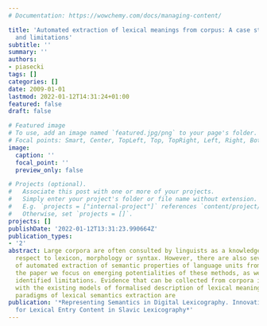 ```yaml
---
# Documentation: https://wowchemy.com/docs/managing-content/

title: 'Automated extraction of lexical meanings from corpus: A case study of potentialities
  and limitations'
subtitle: ''
summary: ''
authors:
- piasecki
tags: []
categories: []
date: 2009-01-01
lastmod: 2022-01-12T14:31:24+01:00
featured: false
draft: false

# Featured image
# To use, add an image named `featured.jpg/png` to your page's folder.
# Focal points: Smart, Center, TopLeft, Top, TopRight, Left, Right, BottomLeft, Bottom, BottomRight.
image:
  caption: ''
  focal_point: ''
  preview_only: false

# Projects (optional).
#   Associate this post with one or more of your projects.
#   Simply enter your project's folder or file name without extension.
#   E.g. `projects = ["internal-project"]` references `content/project/deep-learning/index.md`.
#   Otherwise, set `projects = []`.
projects: []
publishDate: '2022-01-12T13:31:23.990664Z'
publication_types:
- '2'
abstract: Large corpora are often consulted by linguists as a knowledge source with
  respect to lexicon, morphology or syntax. However, there are also several methods
  of automated extraction of semantic properties of language units from corpora. In
  the paper we focus on emerging potentialities of these methods, as well as on their
  identified limitations. Evidence that can be collected from corpora is confronted
  with the existing models of formalised description of lexical meanings. Two basic
  paradigms of lexical semantics extraction are
publication: '*Representing Semantics in Digital Lexicography. Innovative Solutions
  for Lexical Entry Content in Slavic Lexicography*'
---
```

